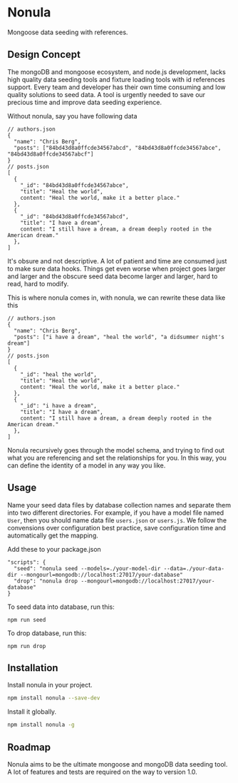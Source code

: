 # Nonula

Mongoose data seeding with references.

## Design Concept

The mongoDB and mongoose ecosystem, and node.js development, lacks high quality data seeding tools and fixture loading tools with id references support. Every team and developer has their own time consuming and low quality solutions to seed data. A tool is urgently needed to save our precious time and improve data seeding experience.

Without nonula, say you have following data

```
// authors.json
{
  "name": "Chris Berg",
  "posts": ["84bd43d8a0ffcde34567abcd", "84bd43d8a0ffcde34567abce", "84bd43d8a0ffcde34567abcf"]
}
// posts.json
[
  {
    "_id": "84bd43d8a0ffcde34567abce",
    "title": "Heal the world",
    content: "Heal the world, make it a better place."
  },
  {
    "_id": "84bd43d8a0ffcde34567abcd",
    "title": "I have a dream",
    content: "I still have a dream, a dream deeply rooted in the American dream."
  },  
]

```

It's obsure and not descriptive. A lot of patient and time are consumed just to make sure data hooks. Things get even worse when project goes larger and larger and the obscure seed data become larger and larger, hard to read, hard to modify.

This is where nonula comes in, with nonula, we can rewrite these data like this

```
// authors.json
{
  "name": "Chris Berg",
  "posts": ["i have a dream", "heal the world", "a didsummer night's dream"]
}
// posts.json
[
  {
    "_id": "heal the world",
    "title": "Heal the world",
    content: "Heal the world, make it a better place."
  },
  {
    "_id": "i have a dream",
    "title": "I have a dream",
    content: "I still have a dream, a dream deeply rooted in the American dream."
  },  
]

```

Nonula recursively goes through the model schema, and trying to find out what you are referencing and set the relationships for you. In this way, you can define the identity of a model in any way you like. 

## Usage

Name your seed data files by database collection names and separate them into two different directories. For example, if you have a model file named `User`, then you should name data file `users.json` or `users.js`. We follow the convensions over configuration best practice, save configuration time and automatically get the mapping.

Add these to your package.json

```
"scripts": {
  "seed": "nonula seed --models=./your-model-dir --data=./your-data-dir --mongourl=mongodb://localhost:27017/your-database"
  "drop": "nonula drop --mongourl=mongodb://localhost:27017/your-database"
}
```

To seed data into database, run this:

```
npm run seed
```

To drop database, run this:

```
npm run drop
```

## Installation

Install nonula in your project.
``` bash
npm install nonula --save-dev
```
Install it globally.
``` bash
npm install nonula -g
```

## Roadmap

Nonula aims to be the ultimate mongoose and mongoDB data seeding tool. A lot of features and tests are required on the way to version 1.0.
